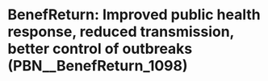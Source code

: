 # BenefReturn: __Improved public health response, reduced transmission, better control of outbreaks__ (PBN__BenefReturn_1098)

